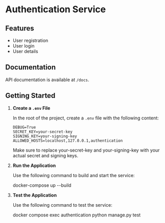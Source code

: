 # Authentication Service

## Features
- User registration
- User login
- User details

## Documentation

API documentation is available at `/docs`.

## Getting Started

1. **Create a `.env` File**

   In the root of the project, create a `.env` file with the following content:

   ```env
   DEBUG=True
   SECRET_KEY=your-secret-key
   SIGNING_KEY=your-signing-key
   ALLOWED_HOSTS=localhost,127.0.0.1,authentication
   ```
   
   Make sure to replace your-secret-key and your-signing-key with your actual secret and signing keys.


2. **Run the Application**

    Use the following command to build and start the service:

    docker-compose up --build


3. **Test the Application**

    Use the following command to test the service:

    docker compose exec authentication python manage.py test

